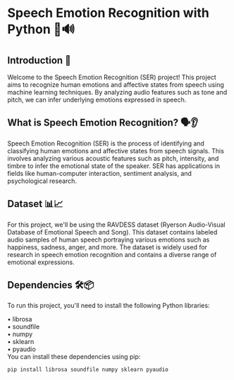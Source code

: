 # Speech Emotion Recognition with Python 🎤🔊

## Introduction 🚀
Welcome to the Speech Emotion Recognition (SER) project! This project aims to recognize human emotions and affective states from speech using machine learning techniques. By analyzing audio features such as tone and pitch, we can infer underlying emotions expressed in speech.

## What is Speech Emotion Recognition? 🗣️👂
Speech Emotion Recognition (SER) is the process of identifying and classifying human emotions and affective states from speech signals. This involves analyzing various acoustic features such as pitch, intensity, and timbre to infer the emotional state of the speaker. SER has applications in fields like human-computer interaction, sentiment analysis, and psychological research.  

## Dataset 📊📈
For this project, we'll be using the RAVDESS dataset (Ryerson Audio-Visual Database of Emotional Speech and Song). This dataset contains labeled audio samples of human speech portraying various emotions such as happiness, sadness, anger, and more. The dataset is widely used for research in speech emotion recognition and contains a diverse range of emotional expressions.  

## Dependencies 🛠️📦
To run this project, you'll need to install the following Python libraries:  

• librosa  
• soundfile  
• numpy  
• sklearn  
• pyaudio  
You can install these dependencies using pip:

```
pip install librosa soundfile numpy sklearn pyaudio
```
